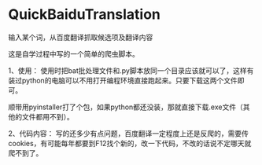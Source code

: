 # QuickBaiduTranslation
输入某个词，从百度翻译抓取候选项及翻译内容

这是自学过程中写的一个简单的爬虫脚本。

1、使用：
使用时把bat批处理文件和.py脚本放同一个目录应该就可以了，这样有装过python的电脑可以不用打开编程环境直接跑起来。只要下载这两个文件即可。

顺带用pyinstaller打了个包，如果python都还没装，那就直接下载.exe文件（其他的文件都用不到）。

2、代码内容：
写的还多少有点问题，百度翻译一定程度上还是反爬的，需要传cookies，有可能每年都要到F12找个新的，改一下代码，不改的话说不定哪天就爬不到了。
